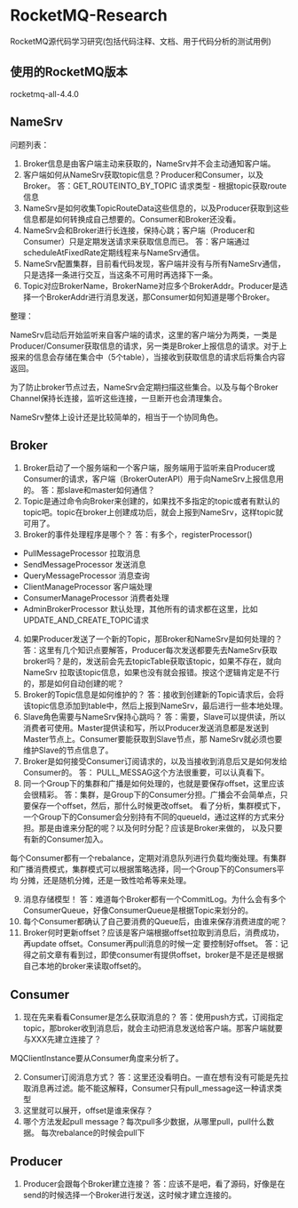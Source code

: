 RocketMQ-Research
==================

RocketMQ源代码学习研究(包括代码注释、文档、用于代码分析的测试用例)


## 使用的RocketMQ版本

rocketmq-all-4.4.0

## NameSrv

问题列表：

1. Broker信息是由客户端主动来获取的，NameSrv并不会主动通知客户端。
2. 客户端如何从NameSrv获取topic信息？Producer和Consumer，以及Broker。
答：GET_ROUTEINTO_BY_TOPIC 请求类型 - 根据topic获取route信息
3. NameSrv是如何收集TopicRouteData这些信息的，以及Producer获取到这些信息都是如何转换成自己想要的。Consumer和Broker还没看。
4. NameSrv会和Broker进行长连接，保持心跳；客户端（Producer和Consumer）只是定期发送请求来获取信息而已。
答：客户端通过scheduleAtFixedRate定期线程来与NameSrv通信。
5. NameSrv配置集群，目前看代码发现，客户端并没有与所有NameSrv通信，只是选择一条进行交互，当这条不可用时再选择下一条。
6. Topic对应BrokerName，BrokerName对应多个BrokerAddr。Producer是选择一个BrokerAddr进行消息发送，那Consumer如何知道是哪个Broker。

整理：

NameSrv启动后开始监听来自客户端的请求，这里的客户端分为两类，一类是Producer/Consumer获取信息的请求，另一类是Broker上报信息的请求。对于上
报来的信息会存储在集合中（5个table），当接收到获取信息的请求后将集合内容返回。

为了防止broker节点过去，NameSrv会定期扫描这些集合。以及与每个Broker Channel保持长连接，监听这些连接，一旦断开也会清理集合。

NameSrv整体上设计还是比较简单的，相当于一个协同角色。

## Broker

1. Broker启动了一个服务端和一个客户端，服务端用于监听来自Producer或Consumer的请求，客户端（BrokerOuterAPI）用于向NameSrv上报信息用的。
答：那slave和master如何通信？ 
2. Topic是通过命令向Broker来创建的，如果找不多指定的topic或者有默认的topic吧。topic在broker上创建成功后，就会上报到NameSrv，这样topic就
可用了。
3. Broker的事件处理程序是哪个？
答：有多个，registerProcessor()
* PullMessageProcessor 拉取消息
* SendMessageProcessor 发送消息
* QueryMessageProcessor 消息查询
* ClientManageProcessor 客户端处理
* ConsumerManageProcessor 消费者处理
* AdminBrokerProcessor 默认处理，其他所有的请求都在这里，比如UPDATE_AND_CREATE_TOPIC请求
4. 如果Producer发送了一个新的Topic，那Broker和NameSrv是如何处理的？
答：这里有几个知识点要解答，Producer每次发送都要先去NameSrv获取broker吗？是的，发送前会先去topicTable获取该topic，如果不存在，就向NameSrv
拉取该topic信息，如果也没有就会报错。按这个逻辑肯定是不行的，那是如何自动创建的呢？
5. Broker的Topic信息是如何维护的？
答：接收到创建新的Topic请求后，会将该topic信息添加到table中，然后上报到NameSrv，最后进行一些本地处理。
6. Slave角色需要与NameSrv保持心跳吗？
答：需要，Slave可以提供读，所以消费者可使用。Master提供读和写，所以Producer发送消息都是发送到Master节点上。Consumer要能获取到Slave节点，那
NameSrv就必须也要维护Slave的节点信息了。
7. Broker是如何接受Consumer订阅请求的，以及当接收到消息后又是如何发给Consumer的。
答： PULL_MESSAG这个方法很重要，可以认真看下。
8. 同一个Group下的集群和广播是如何处理的，也就是要保存offset，这里应该会很精彩。
答：集群，是Group下的Consumer分担。广播会不会简单点，只要保存一个offset，然后，那什么时候更改offset。
看了分析，集群模式下，一个Group下的Consumer会分别持有不同的queueId，通过这样的方式来分担。那是由谁来分配的呢？以及何时分配？应该是Broker来做的，
以及只要有新的Consumer加入。

每个Consumer都有一个rebalance，定期对消息队列进行负载均衡处理。有集群和广播消费模式，集群模式可以根据策略选择，同一个Group下的Consumers平均
分摊，还是随机分摊，还是一致性哈希等来处理。

9. 消息存储模型！
答：难道每个Broker都有一个CommitLog。为什么会有多个ConsumerQueue，好像ConsumerQueue是根据Topic来划分的。
10. 每个Consumer都确认了自己要消费的Queue后，由谁来保存消费进度的呢？
11. Broker何时更新offset？应该是客户端根据offset拉取到消息后，消费成功，再update offset。Consumer再pull消息的时候一定
要控制好offset。
答：记得之前文章有看到过，即使consumer有提供offset，broker是不是还是根据自己本地的broker来读取offset的。

## Consumer

1. 现在先来看看Consumer是怎么获取消息的？
答：使用push方式，订阅指定topic，那broker收到消息后，就会主动把消息发送给客户端。那客户端就要与XXX先建立连接了？

MQClientInstance要从Consumer角度来分析了。

2. Consumer订阅消息方式？
答：这里还没看明白。一直在想有没有可能是先拉取消息再过滤。能不能这解释，Consumer只有pull_message这一种请求类型
3. 这里就可以展开，offset是谁来保存？
4. 哪个方法发起pull message？每次pull多少数据，从哪里pull，pull什么数据。
每次rebalance的时候会pull下


## Producer

1. Producer会跟每个Broker建立连接？
答：应该不是吧，看了源码，好像是在send的时候选择一个Broker进行发送，这时候才建立连接的。